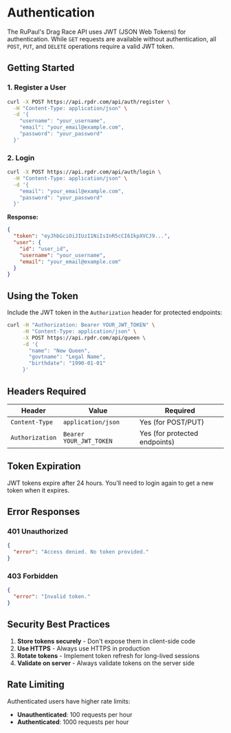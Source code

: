 # Authentication

The RuPaul's Drag Race API uses JWT (JSON Web Tokens) for authentication. While `GET` requests are available without authentication, all `POST`, `PUT`, and `DELETE` operations require a valid JWT token.

## Getting Started

### 1. Register a User
```bash
curl -X POST https://api.rpdr.com/api/auth/register \
  -H "Content-Type: application/json" \
  -d '{
    "username": "your_username",
    "email": "your_email@example.com",
    "password": "your_password"
  }'
```

### 2. Login
```bash
curl -X POST https://api.rpdr.com/api/auth/login \
  -H "Content-Type: application/json" \
  -d '{
    "email": "your_email@example.com",
    "password": "your_password"
  }'
```

**Response:**
```json
{
  "token": "eyJhbGciOiJIUzI1NiIsInR5cCI6IkpXVCJ9...",
  "user": {
    "id": "user_id",
    "username": "your_username",
    "email": "your_email@example.com"
  }
}
```

## Using the Token

Include the JWT token in the `Authorization` header for protected endpoints:

```bash
curl -H "Authorization: Bearer YOUR_JWT_TOKEN" \
     -H "Content-Type: application/json" \
     -X POST https://api.rpdr.com/api/queen \
     -d '{
       "name": "New Queen",
       "govtname": "Legal Name",
       "birthdate": "1990-01-01"
     }'
```

## Headers Required

| Header | Value | Required |
|--------|-------|----------|
| `Content-Type` | `application/json` | Yes (for POST/PUT) |
| `Authorization` | `Bearer YOUR_JWT_TOKEN` | Yes (for protected endpoints) |

## Token Expiration

JWT tokens expire after 24 hours. You'll need to login again to get a new token when it expires.

## Error Responses

### 401 Unauthorized
```json
{
  "error": "Access denied. No token provided."
}
```

### 403 Forbidden
```json
{
  "error": "Invalid token."
}
```

## Security Best Practices

1. **Store tokens securely** - Don't expose them in client-side code
2. **Use HTTPS** - Always use HTTPS in production
3. **Rotate tokens** - Implement token refresh for long-lived sessions
4. **Validate on server** - Always validate tokens on the server side

## Rate Limiting

Authenticated users have higher rate limits:
- **Unauthenticated**: 100 requests per hour
- **Authenticated**: 1000 requests per hour
